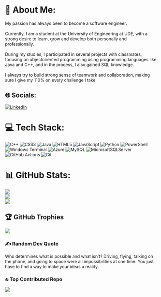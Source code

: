 # 💫 About Me:
My passion has always been to become a software engineer.<br><br>Currently, I am a student at the University of Engineering at UDE, with a strong desire to learn, grow and develop both personally and<br>professionally.<br><br>During my studies, I participated in several projects with classmates, focusing on objectoriented programming using programming languages like Java and C++, and in the process, I also gained SQL knowledge.<br><br>I always try to build strong sense of teamwork and collaboration, making sure I give my 110% on every challenge I take


## 🌐 Socials:
[![LinkedIn](https://img.shields.io/badge/LinkedIn-%230077B5.svg?logo=linkedin&logoColor=white)](https://linkedin.com/in/https://www.linkedin.com/in/matias-pirez-schmand/) 

# 💻 Tech Stack:
![C++](https://img.shields.io/badge/c++-%2300599C.svg?style=for-the-badge&logo=c%2B%2B&logoColor=white) ![CSS3](https://img.shields.io/badge/css3-%231572B6.svg?style=for-the-badge&logo=css3&logoColor=white) ![Java](https://img.shields.io/badge/java-%23ED8B00.svg?style=for-the-badge&logo=openjdk&logoColor=white) ![HTML5](https://img.shields.io/badge/html5-%23E34F26.svg?style=for-the-badge&logo=html5&logoColor=white) ![JavaScript](https://img.shields.io/badge/javascript-%23323330.svg?style=for-the-badge&logo=javascript&logoColor=%23F7DF1E) ![Python](https://img.shields.io/badge/python-3670A0?style=for-the-badge&logo=python&logoColor=ffdd54) ![PowerShell](https://img.shields.io/badge/PowerShell-%235391FE.svg?style=for-the-badge&logo=powershell&logoColor=white) ![Windows Terminal](https://img.shields.io/badge/Windows%20Terminal-%234D4D4D.svg?style=for-the-badge&logo=windows-terminal&logoColor=white) ![Azure](https://img.shields.io/badge/azure-%230072C6.svg?style=for-the-badge&logo=microsoftazure&logoColor=white) ![MySQL](https://img.shields.io/badge/mysql-4479A1.svg?style=for-the-badge&logo=mysql&logoColor=white) ![MicrosoftSQLServer](https://img.shields.io/badge/Microsoft%20SQL%20Server-CC2927?style=for-the-badge&logo=microsoft%20sql%20server&logoColor=white) ![GitHub Actions](https://img.shields.io/badge/github%20actions-%232671E5.svg?style=for-the-badge&logo=githubactions&logoColor=white) ![Git](https://img.shields.io/badge/git-%23F05033.svg?style=for-the-badge&logo=git&logoColor=white)
# 📊 GitHub Stats:
![](https://github-readme-stats.vercel.app/api?username=Rodacorr&theme=dark&hide_border=false&include_all_commits=true&count_private=true)<br/>
![](https://github-readme-streak-stats.herokuapp.com/?user=Rodacorr&theme=dark&hide_border=false)<br/>
![](https://github-readme-stats.vercel.app/api/top-langs/?username=Rodacorr&theme=dark&hide_border=false&include_all_commits=true&count_private=true&layout=compact)

## 🏆 GitHub Trophies
![](https://github-profile-trophy.vercel.app/?username=Rodacorr&theme=synthwave&no-frame=false&no-bg=true&margin-w=4)

### ✍️ Random Dev Quote
Who determines what is possible and what isn’t? Driving, flying, talking on the phone, and going to space were all impossibilities at one time. You just have to find a way to make your ideas a reality.

### 🔝 Top Contributed Repo
![](https://github-contributor-stats.vercel.app/api?username=Rodacorr&limit=5&theme=dark&combine_all_yearly_contributions=true)

<!-- Proudly created with GPRM ( https://gprm.itsvg.in ) -->
